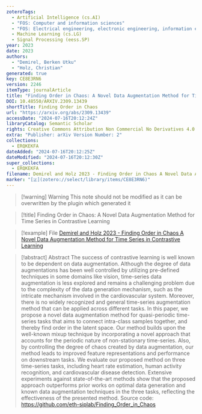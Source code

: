 ```yaml
---
zoteroTags:
  - Artificial Intelligence (cs.AI)
  - "FOS: Computer and information sciences"
  - "FOS: Electrical engineering, electronic engineering, information engineering"
  - Machine Learning (cs.LG)
  - Signal Processing (eess.SP)
year: 2023
date: 2023
authors:
  - "Demirel, Berken Utku"
  - "Holz, Christian"
generated: true
key: CE8E3RN6
version: 2246
itemType: journalArticle
title: "Finding Order in Chaos: A Novel Data Augmentation Method for Time Series in Contrastive Learning"
DOI: 10.48550/ARXIV.2309.13439
shortTitle: Finding Order in Chaos
url: "https://arxiv.org/abs/2309.13439"
accessDate: "2024-07-16T20:12:24Z"
libraryCatalog: Semantic Scholar
rights: Creative Commons Attribution Non Commercial No Derivatives 4.0 International
extra: "Publisher: arXiv Version Number: 2"
collections:
  - ERQKEKFA
dateAdded: "2024-07-16T20:12:25Z"
dateModified: "2024-07-16T20:12:30Z"
super_collections:
  - ERQKEKFA
filename: Demirel and Holz 2023 - Finding Order in Chaos A Novel Data Augmentation Method for Time Series in Contrastive Learning
marker: "[🇿](zotero://select/library/items/CE8E3RN6)"
---
```


>[!warning] Warning
> This note should not be modified as it can be overwritten by the plugin which generated it

> [!title] Finding Order in Chaos: A Novel Data Augmentation Method for Time Series in Contrastive Learning

> [!example] File
> [Demirel and Holz 2023 - Finding Order in Chaos A Novel Data Augmentation Method for Time Series in Contrastive Learning](Demirel%20and%20Holz%202023%20-%20Finding%20Order%20in%20Chaos%20A%20Novel%20Data%20Augmentation%20Method%20for%20Time%20Series%20in%20Contrastive%20Learning.pdf)

> [!abstract] Abstract
> The success of contrastive learning is well known to be dependent on data augmentation. Although the degree of data augmentations has been well controlled by utilizing pre-defined techniques in some domains like vision, time-series data augmentation is less explored and remains a challenging problem due to the complexity of the data generation mechanism, such as the intricate mechanism involved in the cardiovascular system. Moreover, there is no widely recognized and general time-series augmentation method that can be applied across different tasks. In this paper, we propose a novel data augmentation method for quasi-periodic time-series tasks that aims to connect intra-class samples together, and thereby find order in the latent space. Our method builds upon the well-known mixup technique by incorporating a novel approach that accounts for the periodic nature of non-stationary time-series. Also, by controlling the degree of chaos created by data augmentation, our method leads to improved feature representations and performance on downstream tasks. We evaluate our proposed method on three time-series tasks, including heart rate estimation, human activity recognition, and cardiovascular disease detection. Extensive experiments against state-of-the-art methods show that the proposed approach outperforms prior works on optimal data generation and known data augmentation techniques in the three tasks, reflecting the effectiveness of the presented method. Source code: https://github.com/eth-siplab/Finding_Order_in_Chaos

